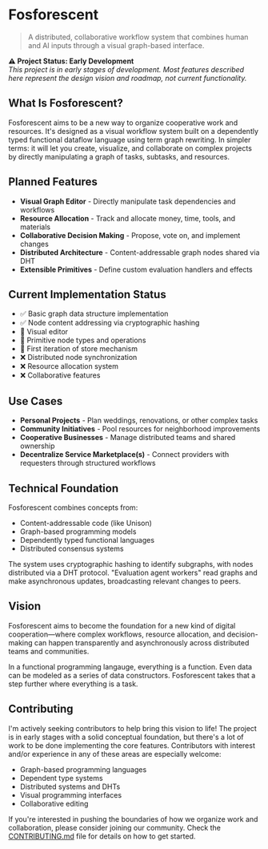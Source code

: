 # Fosforescent

> A distributed, collaborative workflow system that combines human and AI inputs through a visual graph-based interface.

**⚠️ Project Status: Early Development**  
*This project is in early stages of development. Most features described here represent the design vision and roadmap, not current functionality.*

## What Is Fosforescent?

Fosforescent aims to be a new way to organize cooperative work and resources. It's designed as a visual workflow system built on a dependently typed functional dataflow language using term graph rewriting. In simpler terms: it will let you create, visualize, and collaborate on complex projects by directly manipulating a graph of tasks, subtasks, and resources.

## Planned Features

- **Visual Graph Editor** - Directly manipulate task dependencies and workflows
- **Resource Allocation** - Track and allocate money, time, tools, and materials
- **Collaborative Decision Making** - Propose, vote on, and implement changes
- **Distributed Architecture** - Content-addressable graph nodes shared via DHT
- **Extensible Primitives** - Define custom evaluation handlers and effects

## Current Implementation Status

- ✅ Basic graph data structure implementation
- ✅ Node content addressing via cryptographic hashing
- 🔄 Visual editor
- 🔄 Primitive node types and operations
- 🔄 First iteration of store mechanism
- ❌ Distributed node synchronization
- ❌ Resource allocation system
- ❌ Collaborative features

## Use Cases

- **Personal Projects** - Plan weddings, renovations, or other complex tasks
- **Community Initiatives** - Pool resources for neighborhood improvements
- **Cooperative Businesses** - Manage distributed teams and shared ownership
- **Decentralize Service Marketplace(s)** - Connect providers with requesters through structured workflows

## Technical Foundation

Fosforescent combines concepts from:
- Content-addressable code (like Unison)
- Graph-based programming models
- Dependently typed functional languages
- Distributed consensus systems

The system uses cryptographic hashing to identify subgraphs, with nodes distributed via a DHT protocol. "Evaluation agent workers" read graphs and make asynchronous updates, broadcasting relevant changes to peers.

## Vision

Fosforescent aims to become the foundation for a new kind of digital cooperation—where complex workflows, resource allocation, and decision-making can happen transparently and asynchronously across distributed teams and communities.

In a functional programming langauge, everything is a function.  Even data can be modeled as a series of data constructors.  Fosforescent takes that a step further where everything is a task. 

## Contributing

I'm actively seeking contributors to help bring this vision to life! The project is in early stages with a solid conceptual foundation, but there's a lot of work to be done implementing the core features. Contributors with interest and/or experience in any of these areas are especially welcome:

- Graph-based programming languages
- Dependent type systems
- Distributed systems and DHTs
- Visual programming interfaces
- Collaborative editing

If you're interested in pushing the boundaries of how we organize work and collaboration, please consider joining our community. Check the [CONTRIBUTING.md](CONTRIBUTING.md) file for details on how to get started.